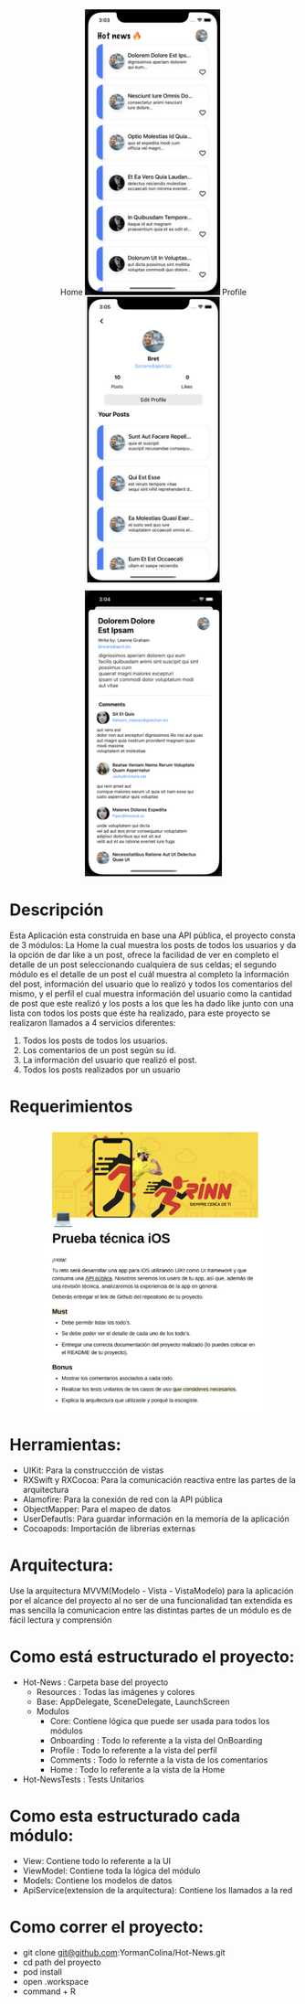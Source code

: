 <div align='center'>
 Home
<a href="url"><img src="https://github.com/YormanColina/Hot-News/blob/main/Hot-News/resources/Home.png" align="leading"  PostDetail height=500></a>
 Profile
<a href="url"><img src="https://github.com/YormanColina/Hot-News/blob/main/Hot-News/resources/Profile.png" align="center"  PostDetail height=500></a>

<a href="url"><img src="https://github.com/YormanColina/Hot-News/blob/main/Hot-News/resources/Comments.png" align="trailing"  PostDetail height=500></a>
 </div>
  
  
#  Descripción 
<div align='left'>
Esta Aplicación esta construida en base una API pública, el proyecto consta de 3 módulos: La Home la cual muestra los posts de todos los usuarios y da la opción de dar like a un post, ofrece la facilidad de ver en completo el detalle de un post seleccionando cualquiera de sus celdas; el segundo módulo es el detalle de un post el cuál muestra al completo la información del post, información del usuario que lo realizó y todos los comentarios del mismo, y el perfíl el cual muestra información del usuario como la cantidad de post que este realizó y los posts a los que les ha dado like junto con una lista con todos los posts que éste ha realizado, para este proyecto se realizaron llamados a 4 servicios diferentes: 
 
 1) Todos los posts de todos los usuarios. 
 2) Los comentarios de un post según su id. 
 3) La información del usuario que realizó el post. 
 4) Todos los posts realizados por un usuario

 
 # Requerimientos
 
 <div align='center'>
<a href="url"><img src="https://github.com/YormanColina/Hot-News/blob/main/Hot-News/resources/Requerimientos.png" align="center" height=500></a>
 </div>
 
# Herramientas:
 
 - UIKit: Para la construccción de vistas
 - RXSwift y RXCocoa: Para la comunicación reactiva entre las partes de la arquitectura
 - Alamofire: Para la conexión de red con la API pública
 - ObjectMapper: Para el mapeo de datos
 - UserDefautls: Para guardar información en la memoria de la aplicación
 - Cocoapods: Importación de librerias externas
 
# Arquitectura:
 Use la arquitectura MVVM(Modelo - Vista - VistaModelo) para la aplicación por el alcance del proyecto al no ser de una funcionalidad tan extendida es mas sencilla la comunicacion entre las distintas partes de un módulo es de fácil lectura y comprensión
 
# Como está estructurado el proyecto:
- Hot-News : Carpeta base del proyecto
  - Resources : Todas las imágenes y colores
  - Base: AppDelegate, SceneDelegate, LaunchScreen
  - Modulos 
    - Core: Contiene lógica que puede ser usada para todos los módulos
    - Onboarding : Todo lo referente a la vista del OnBoarding
    - Profile : Todo lo referente a la vista del perfil
    - Comments : Todo lo refernte a la vista de los comentarios
    - Home : Todo lo referente a la vista de la Home
 - Hot-NewsTests : Tests Unitarios
 
 # Como esta estructurado cada módulo:
- View: Contiene todo lo referente a la UI
- ViewModel: Contiene toda la lógica del módulo
- Models: Contiene los modelos de datos
- ApiService(extension de la arquitectura): Contiene los llamados a la red

 
 # Como correr el proyecto:
 - git clone git@github.com:YormanColina/Hot-News.git
 - cd path del proyecto
 - pod install
 - open .workspace
 - command + R
 
